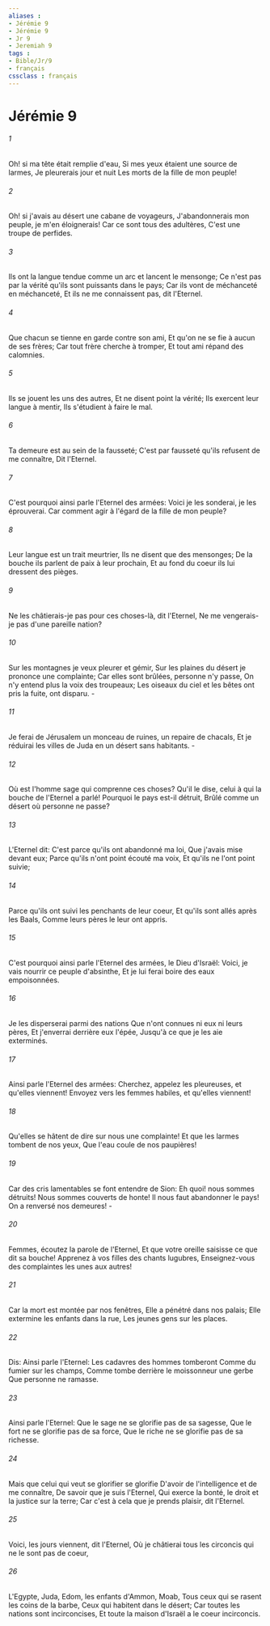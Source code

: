 ```yaml
---
aliases : 
- Jérémie 9
- Jérémie 9
- Jr 9
- Jeremiah 9
tags : 
- Bible/Jr/9
- français
cssclass : français
---
```


# Jérémie 9

###### 1
Oh! si ma tête était remplie d'eau, Si mes yeux étaient une source de larmes, Je pleurerais jour et nuit Les morts de la fille de mon peuple!
###### 2
Oh! si j'avais au désert une cabane de voyageurs, J'abandonnerais mon peuple, je m'en éloignerais! Car ce sont tous des adultères, C'est une troupe de perfides.
###### 3
Ils ont la langue tendue comme un arc et lancent le mensonge; Ce n'est pas par la vérité qu'ils sont puissants dans le pays; Car ils vont de méchanceté en méchanceté, Et ils ne me connaissent pas, dit l'Eternel.
###### 4
Que chacun se tienne en garde contre son ami, Et qu'on ne se fie à aucun de ses frères; Car tout frère cherche à tromper, Et tout ami répand des calomnies.
###### 5
Ils se jouent les uns des autres, Et ne disent point la vérité; Ils exercent leur langue à mentir, Ils s'étudient à faire le mal.
###### 6
Ta demeure est au sein de la fausseté; C'est par fausseté qu'ils refusent de me connaître, Dit l'Eternel.
###### 7
C'est pourquoi ainsi parle l'Eternel des armées: Voici je les sonderai, je les éprouverai. Car comment agir à l'égard de la fille de mon peuple?
###### 8
Leur langue est un trait meurtrier, Ils ne disent que des mensonges; De la bouche ils parlent de paix à leur prochain, Et au fond du coeur ils lui dressent des pièges.
###### 9
Ne les châtierais-je pas pour ces choses-là, dit l'Eternel, Ne me vengerais-je pas d'une pareille nation?
###### 10
Sur les montagnes je veux pleurer et gémir, Sur les plaines du désert je prononce une complainte; Car elles sont brûlées, personne n'y passe, On n'y entend plus la voix des troupeaux; Les oiseaux du ciel et les bêtes ont pris la fuite, ont disparu. -
###### 11
Je ferai de Jérusalem un monceau de ruines, un repaire de chacals, Et je réduirai les villes de Juda en un désert sans habitants. -
###### 12
Où est l'homme sage qui comprenne ces choses? Qu'il le dise, celui à qui la bouche de l'Eternel a parlé! Pourquoi le pays est-il détruit, Brûlé comme un désert où personne ne passe?
###### 13
L'Eternel dit: C'est parce qu'ils ont abandonné ma loi, Que j'avais mise devant eux; Parce qu'ils n'ont point écouté ma voix, Et qu'ils ne l'ont point suivie;
###### 14
Parce qu'ils ont suivi les penchants de leur coeur, Et qu'ils sont allés après les Baals, Comme leurs pères le leur ont appris.
###### 15
C'est pourquoi ainsi parle l'Eternel des armées, le Dieu d'Israël: Voici, je vais nourrir ce peuple d'absinthe, Et je lui ferai boire des eaux empoisonnées.
###### 16
Je les disperserai parmi des nations Que n'ont connues ni eux ni leurs pères, Et j'enverrai derrière eux l'épée, Jusqu'à ce que je les aie exterminés.
###### 17
Ainsi parle l'Eternel des armées: Cherchez, appelez les pleureuses, et qu'elles viennent! Envoyez vers les femmes habiles, et qu'elles viennent!
###### 18
Qu'elles se hâtent de dire sur nous une complainte! Et que les larmes tombent de nos yeux, Que l'eau coule de nos paupières!
###### 19
Car des cris lamentables se font entendre de Sion: Eh quoi! nous sommes détruits! Nous sommes couverts de honte! Il nous faut abandonner le pays! On a renversé nos demeures! -
###### 20
Femmes, écoutez la parole de l'Eternel, Et que votre oreille saisisse ce que dit sa bouche! Apprenez à vos filles des chants lugubres, Enseignez-vous des complaintes les unes aux autres!
###### 21
Car la mort est montée par nos fenêtres, Elle a pénétré dans nos palais; Elle extermine les enfants dans la rue, Les jeunes gens sur les places.
###### 22
Dis: Ainsi parle l'Eternel: Les cadavres des hommes tomberont Comme du fumier sur les champs, Comme tombe derrière le moissonneur une gerbe Que personne ne ramasse.
###### 23
Ainsi parle l'Eternel: Que le sage ne se glorifie pas de sa sagesse, Que le fort ne se glorifie pas de sa force, Que le riche ne se glorifie pas de sa richesse.
###### 24
Mais que celui qui veut se glorifier se glorifie D'avoir de l'intelligence et de me connaître, De savoir que je suis l'Eternel, Qui exerce la bonté, le droit et la justice sur la terre; Car c'est à cela que je prends plaisir, dit l'Eternel.
###### 25
Voici, les jours viennent, dit l'Eternel, Où je châtierai tous les circoncis qui ne le sont pas de coeur,
###### 26
L'Egypte, Juda, Edom, les enfants d'Ammon, Moab, Tous ceux qui se rasent les coins de la barbe, Ceux qui habitent dans le désert; Car toutes les nations sont incirconcises, Et toute la maison d'Israël a le coeur incirconcis.
